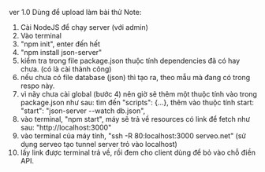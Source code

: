 ver 1.0
Dùng để upload làm bài thử
Note:

1. Cài NodeJS để chạy server (với admin)
2. Vào terminal
3. "npm init", enter đến hết
4. "npm install json-server"
5. kiểm tra trong file package.json thuộc tính dependencies đã có hay chưa. (có là cài thành công)
6. nếu chưa có file database (json) thì tạo ra, theo mẫu mà đang có trong respo này.
7. vì nãy chưa cài global (bước 4) nên giờ sẽ thêm một thuộc tính vào trong package.json như sau:
  tìm đến "scripts": {...}, thêm vào thuộc tính start: "start": "json-server --watch db.json",
8. vào terminal, "npm start", máy sẽ trả về resources có link để fetch như sau: "http://localhost:3000"
9. vào terminal của máy tính, "ssh -R 80:localhost:3000 serveo.net" (sử dụng serveo tạo tunnel server trỏ vào localhost)
10. lấy link được terminal trả về, rồi đem cho client dùng để bỏ vào chỗ điền API.
